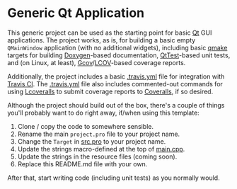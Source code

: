 # Generic Qt Application

This generic project can be used as the starting point for basic [Qt] GUI
applications.  The project works, as is, for building a basic empty
`QMainWindow` application (with no additional widgets), including basic [qmake]
targets for building [Doxygen]-based documentation, [QtTest]-based unit tests,
and (on Linux, at least), [Gcov]/[LCOV]-based coverage reports.

Additionally, the project includes a basic [.travis.yml](.travis.yml) file for
integration with [Travis CI].  The [.travis.yml](.travis.yml) file also
includes commented-out commands for using [Lcoveralls] to submit coverage
reports to  [Coveralls], if so desired.

Although the project should build out of the box, there's a couple of things
you'll probably want to do right away, if/when using this template:

1. Clone / copy the code to somewhere sensible.
2. Rename the main `project.pro` file to your project name.
3. Change the `Target` in [src.pro](src/src.pro) to your project name.
4. Update the strings macro-defined at the top of [main.cpp](src/main.cpp).
5. Update the strings in the resource files (coming soon).
6. Replace this README.md file with your own.

After that, start writing code (including unit tests) as you normally would.

[Coveralls]: http://coveralls.io/ "Coveralls"
[Doxygen]: http://www.doxygen.org "Doxygen"
[Gcov]: https://gcc.gnu.org/onlinedocs/gcc/Gcov.html "gcov"
[LCOV]: http://ltp.sourceforge.net/coverage/lcov.php "LCOV"
[Lcoveralls]: https://github.com/pcolby/lcoveralls "Lcoveralls"
[qmake]: http://qt-project.org/doc/qmake-manual.html "qmake Manual"
[Qt]: http://qt-project.org/ "Qt Project"
[QtTest]: http://qt-project.org/doc/qtest-overview.html "Qt Test Overview"
[Travis CI]: https://travis-ci.org/ "Travis CI"
